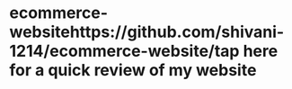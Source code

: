 # ecommerce-websitehttps://github.com/shivani-1214/ecommerce-website/tap here for a quick review of my website
